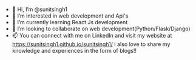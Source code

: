 - 👋 Hi, I’m @sunitsingh1
- 👀 I’m interested in web development and Api's 
- 🌱 I’m currently learning React Js development
- 💞️ I’m looking to collaborate on web development(Python/Flask/Django)
- 📫 You can connect with me on LinkedIn and visit my website at https://sunitsingh1.github.io/sunitsingh1/
     I also love to share my knowledge and experiences in the form of blogs!!


<!---
sunitsingh1/sunitsingh1 is a ✨ special ✨ repository because its `README.md` (this file) appears on your GitHub profile.
You can click the Preview link to take a look at your changes.
--->
